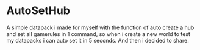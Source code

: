 # AutoSetHub
A simple datapack i made for myself with the function of auto create a hub and set all gamerules in 1 command,
so when i create a new world to test my datapacks i can auto set it in 5 seconds. And then i decided to share.
